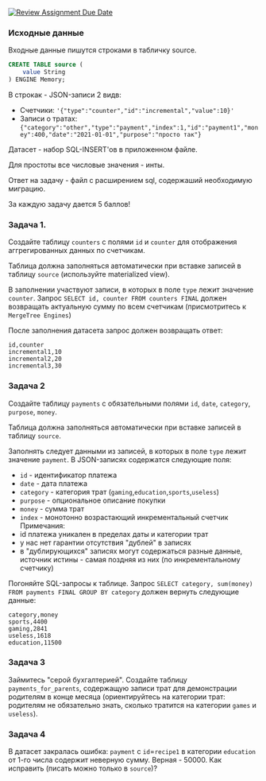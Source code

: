 [![Review Assignment Due Date](https://classroom.github.com/assets/deadline-readme-button-24ddc0f5d75046c5622901739e7c5dd533143b0c8e959d652212380cedb1ea36.svg)](https://classroom.github.com/a/pkFwVFbL)
### Исходные данные

Входные данные пишутся строками в табличку source.

```sql
CREATE TABLE source (
    value String
) ENGINE Memory;
```

В строкак - JSON-записи 2 видв:
- Счетчики: `'{"type":"counter","id":"incremental","value":10}'`
- Записи о тратах:`{"category":"other","type":"payment","index":1,"id":"payment1","money":400,"date":"2021-01-01","purpose":"просто так"}`

Датасет - набор SQL-INSERT'ов в приложенном файле.

Для простоты все числовые значения - инты.

Ответ на задачу - файл с расширением sql, содержаший необходимую миграцию.

За каждую задачу дается 5 баллов!

### Задача 1.

Создайте таблицу `counters` с полями `id` и `counter` для отображения аггрегированных данных по счетчикам.

Таблица должна заполняться автоматически при вставке записей в таблицу `source` (используйте materialized view).

В заполнении участвуют записи, в которых в поле `type` лежит значение `counter`.
Запрос `SELECT id, counter FROM counters FINAL` должен возвращать актуальную сумму по всем счетчикам (присмотритесь к `MergeTree Engines`)

После заполнения датасета запрос должен возвращать ответ:
```
id,counter
incremental1,10
incremental2,20
incremental3,30
``` 

### Задача 2

Создайте таблицу `payments` c обязательными полями `id`, `date`, `category`, `purpose`, `money`.

Таблица должна заполняться автоматически при вставке записей в таблицу `source`.

Заполнять следует данными из записей, в которых в поле `type` лежит значение `payment`.
В JSON-записях содержатся следующие поля:
- `id` - идентификатор платежа
- `date` - дата платежа
- `category` - категория трат (`gaming`,`education`,`sports`,`useless`)
- `purpose` - опциональное описание покупки
- `money` - сумма трат
- `index` - монотонно возрастающий инкрементальный счетчик
Примечания:
- id платежа уникален в пределах даты и категории трат
- у нас нет гарантии отсутствия "дублей" в записях
- в "дублирующихся" записях могут содержаться разные данные, источник истины - самая поздняя из них (по инкрементальному счетчику)

Погоняйте SQL-запросы к таблице.
Запрос `SELECT category, sum(money) FROM payments FINAL GROUP BY category` должен вернуть следующие данные:
```
category,money
sports,4400
gaming,2841
useless,1618
education,11500
```


### Задача 3
Займитесь "серой бухгалтерией". Создайте таблицу `payments_for_parents`, содержащую записи трат для демонстрации родителям в конце месяца (ориентируйтесь на категории трат: родителям не обязательно знать, сколько тратится на категории `games` и `useless`).

### Задача 4
В датасет закралась ошибка: `payment` с `id`=`recipe1` в категории `education` от 1-го числа содержит неверную сумму. Верная - 50000. Как исправить (писать можно только в `source`)?

